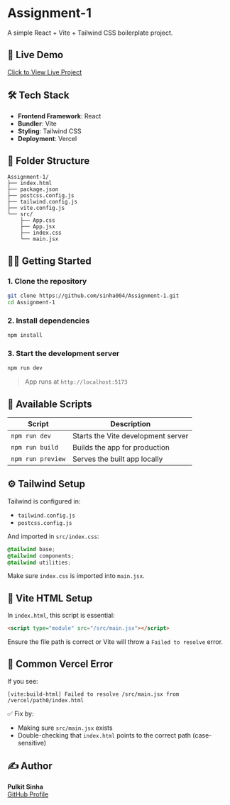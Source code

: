 # Assignment-1

A simple React + Vite + Tailwind CSS boilerplate project.

## 🚀 Live Demo

[Click to View Live Project](https://assignment-1-sinha004.vercel.app)

## 🛠 Tech Stack

- **Frontend Framework**: React
- **Bundler**: Vite
- **Styling**: Tailwind CSS
- **Deployment**: Vercel

## 📂 Folder Structure

```
Assignment-1/
├── index.html
├── package.json
├── postcss.config.js
├── tailwind.config.js
├── vite.config.js
└── src/
    ├── App.css
    ├── App.jsx
    ├── index.css
    └── main.jsx
```

## 🧑‍💻 Getting Started

### 1. Clone the repository

```bash
git clone https://github.com/sinha004/Assignment-1.git
cd Assignment-1
```

### 2. Install dependencies

```bash
npm install
```

### 3. Start the development server

```bash
npm run dev
```

> App runs at `http://localhost:5173`

## 🔧 Available Scripts

| Script            | Description                        |
|-------------------|------------------------------------|
| `npm run dev`     | Starts the Vite development server |
| `npm run build`   | Builds the app for production      |
| `npm run preview` | Serves the built app locally       |

## ⚙️ Tailwind Setup

Tailwind is configured in:

- `tailwind.config.js`
- `postcss.config.js`

And imported in `src/index.css`:

```css
@tailwind base;
@tailwind components;
@tailwind utilities;
```

Make sure `index.css` is imported into `main.jsx`.

## 🧱 Vite HTML Setup

In `index.html`, this script is essential:

```html
<script type="module" src="/src/main.jsx"></script>
```

Ensure the file path is correct or Vite will throw a `Failed to resolve` error.

## 🐞 Common Vercel Error

If you see:

```
[vite:build-html] Failed to resolve /src/main.jsx from /vercel/path0/index.html
```

✅ Fix by:
- Making sure `src/main.jsx` exists
- Double-checking that `index.html` points to the correct path (case-sensitive)

## ✍️ Author

**Pulkit Sinha**  
[GitHub Profile](https://github.com/sinha004)

